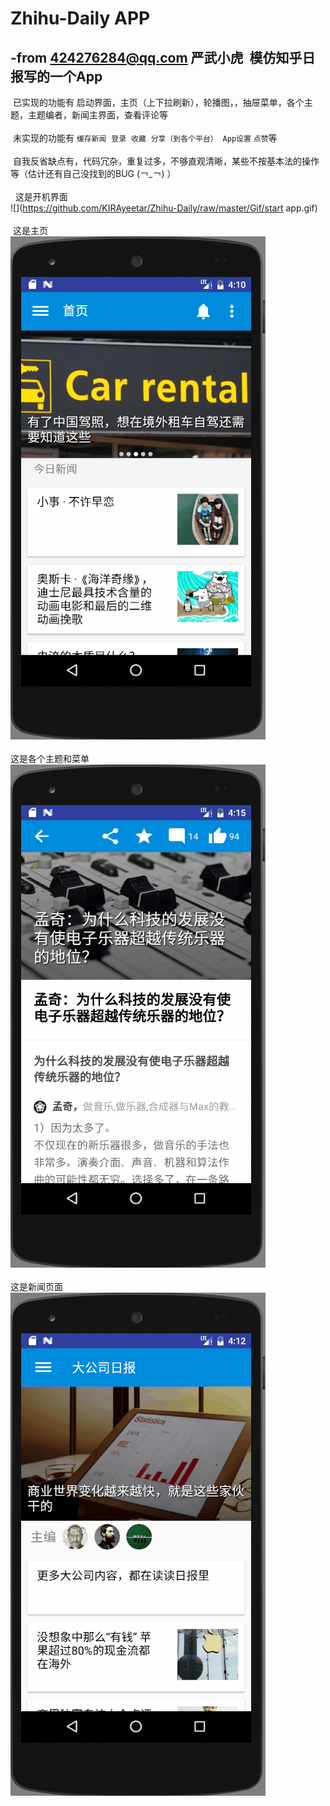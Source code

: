 ﻿Zhihu-Daily APP
===========================
-from 424276284@qq.com 严武小虎  模仿知乎日报写的一个App 
---------------------------------------------------
  已实现的功能有 启动界面，主页（上下拉刷新），轮播图，，抽屉菜单，各个主题，主题编者，新闻主界面，查看评论等<br><br>
  未实现的功能有 `缓存新闻`  `登录`  `收藏`  `分享（到各个平台）`  `App设置`  `点赞`等<br><br>
  自我反省缺点有，代码冗杂，重复过多，不够直观清晰，某些不按基本法的操作等（估计还有自己没找到的BUG (￢_￢) ）<br><br>
  
  这是开机界面<br>
![](https://github.com/KIRAyeetar/Zhihu-Daily/raw/master/Gif/start app.gif)<br> <br>
  这是主页<br>
![](https://github.com/KIRAyeetar/Zhihu-Daily/raw/master/Gif/homepage.gif)<br> <br>
  这是各个主题和菜单<br>
![](https://github.com/KIRAyeetar/Zhihu-Daily/raw/master/Gif/theme.gif)<br>  <br>
  这是新闻页面<br>
![](https://github.com/KIRAyeetar/Zhihu-Daily/raw/master/Gif/comment.gif)<br> <br>
